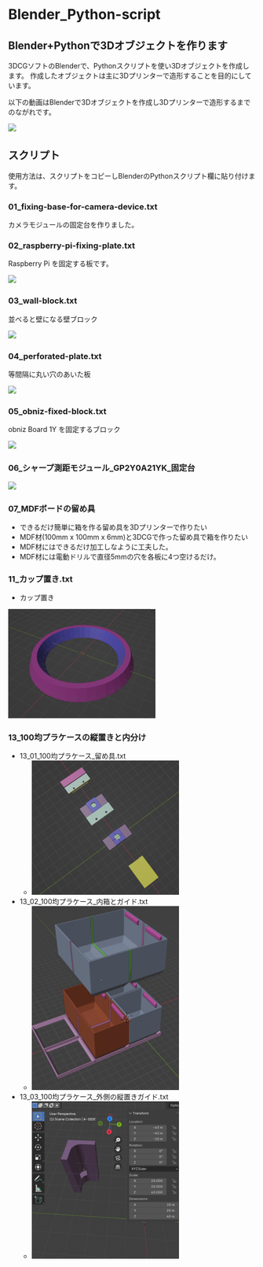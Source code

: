 # Blender_Python-script

## Blender+Pythonで3Dオブジェクトを作ります

3DCGソフトのBlenderで、Pythonスクリプトを使い3Dオブジェクトを作成します。
作成したオブジェクトは主に3Dプリンターで造形することを目的にしています。

以下の動画はBlenderで3Dオブジェクトを作成し3Dプリンターで造形するまでのながれです。

[![](https://img.youtube.com/vi/-drzycYZWME/0.jpg)](https://www.youtube.com/watch?v=-drzycYZWME)

## スクリプト

使用方法は、スクリプトをコピーしBlenderのPythonスクリプト欄に貼り付けます。

### 01_fixing-base-for-camera-device.txt

カメラモジュールの固定台を作りました。

### 02_raspberry-pi-fixing-plate.txt

Raspberry Pi を固定する板です。

[![](https://img.youtube.com/vi/P0PMpqHBn6A/0.jpg)](https://www.youtube.com/watch?v=P0PMpqHBn6A)

### 03_wall-block.txt

並べると壁になる壁ブロック

[![](https://img.youtube.com/vi/JA5SUrXDHaU/0.jpg)](https://www.youtube.com/watch?v=JA5SUrXDHaU)

### 04_perforated-plate.txt

等間隔に丸い穴のあいた板

[![](https://img.youtube.com/vi/N5YkuJW_tWA/0.jpg)](https://www.youtube.com/watch?v=N5YkuJW_tWA)

### 05_obniz-fixed-block.txt

obniz Board 1Y を固定するブロック

[![](https://img.youtube.com/vi/69W80aoWBDo/0.jpg)](https://www.youtube.com/watch?v=69W80aoWBDo)

### 06_シャープ測距モジュール_GP2Y0A21YK_固定台

[![](https://img.youtube.com/vi/OLfkQzVu7Ro/0.jpg)](https://www.youtube.com/watch?v=OLfkQzVu7Ro)


### 07_MDFボードの留め具

- できるだけ簡単に箱を作る留め具を3Dプリンターで作りたい
- MDF材(100mm x 100mm x 6mm)と3DCGで作った留め具で箱を作りたい
- MDF材にはできるだけ加工しなように工夫した。
- MDF材には電動ドリルで直径5mmの穴を各板に4つ空けるだけ。


### 11_カップ置き.txt

- カップ置き

<img src="./parts/11_cupholder.png" width="300">


### 13_100均プラケースの縦置きと内分け

- 13_01_100均プラケース_留め具.txt
    - <img src="./parts/13_01_01.png" width="300">
- 13_02_100均プラケース_内箱とガイド.txt
    - <img src="./parts/13_02_01.png" width="300">
- 13_03_100均プラケース_外側の縦置きガイド.txt
    - <img src="./parts/13_03_01.png" width="300">
